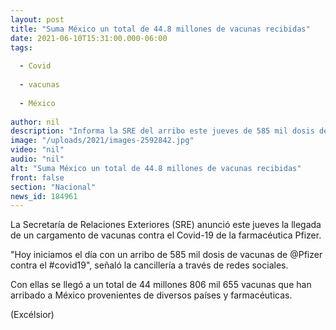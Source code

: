 ```yaml
---
layout: post
title: "Suma México un total de 44.8 millones de vacunas recibidas"
date: 2021-06-10T15:31:00.000-06:00
tags:
  
  - Covid
  
  - vacunas
  
  - México
  
author: nil
description: "Informa la SRE del arribo este jueves de 585 mil dosis de la farmacéutica Pfizer; el total de dosis que han llegado al país provienen de diversos países y farmacéuticas"
image: "/uploads/2021/images-2592842.jpg"
video: "nil"
audio: "nil"
alt: "Suma México un total de 44.8 millones de vacunas recibidas"
front: false
section: "Nacional"
news_id: 184961
---
```


La Secretaría de Relaciones Exteriores (SRE) anunció este jueves la llegada de un cargamento de vacunas contra el Covid-19 de la farmacéutica Pfizer.

"Hoy iniciamos el día con un arribo de 585 mil dosis de vacunas de @Pfizer contra el #covid19", señaló la cancillería a través de redes sociales.

Con ellas se llegó a un total de 44 millones 806 mil 655 vacunas que han arribado a México provenientes de diversos países y farmacéuticas.

(Excélsior)